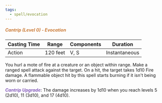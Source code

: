 ```yaml
---
tags:
  - spell/evocation
---
```

##### *<span style="color:rgb(203, 123, 55)">Cantrip (Level 0) - Evocation</span>*

| Casting Time | Range    | Components | Duration      |
| ------------ | -------- | ---------- | ------------- |
| Action       | 120 feet | V, S       | Instantaneous |


You hurl a mote of fire at a creature or an object within range. Make a ranged spell attack against the target. On a hit, the target takes 1d10 Fire damage. A flammable object hit by this spell starts burning if it isn't being worn or carried.  

**<span style="color:rgb(134, 93, 187)">_Cantrip Upgrade_</span>**: The damage increases by 1d10 when you reach levels 5 (2d10), 11 (3d10), and 17 (4d10).